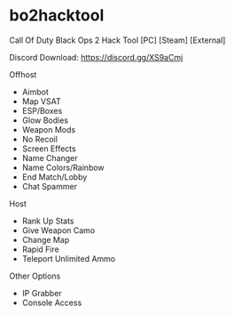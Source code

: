 # bo2hacktool
Call Of Duty Black Ops 2 Hack Tool
[PC] [Steam] [External]

Discord Download: https://discord.gg/XS9aCmj

Offhost
- Aimbot
- Map VSAT
- ESP/Boxes
- Glow Bodies
- Weapon Mods
- No Recoil
- Screen Effects
- Name Changer
- Name Colors/Rainbow
- End Match/Lobby
- Chat Spammer

Host
- Rank Up Stats
- Give Weapon Camo
- Change Map
- Rapid Fire
- Teleport
 Unlimited Ammo

Other Options
- IP Grabber
- Console Access
